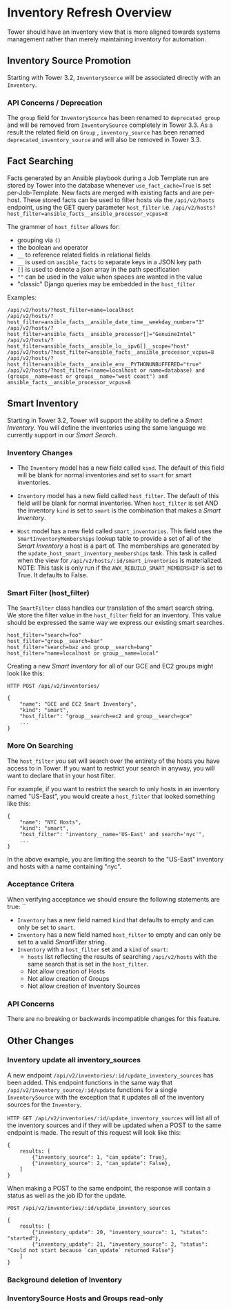# Inventory Refresh Overview
Tower should have an inventory view that is more aligned towards systems management
rather than merely maintaining inventory for automation.

## Inventory Source Promotion
Starting with Tower 3.2, `InventorySource` will be associated directly with an `Inventory`.

### API Concerns / Deprecation
The `group` field for `InventorySource` has been renamed to `deprecated_group` and will be removed
from `InventorySource` completely in Tower 3.3. As a result the related field on `Group` ,
`inventory_source` has been renamed `deprecated_inventory_source` and will also be removed in Tower 3.3.


## Fact Searching
Facts generated by an Ansible playbook during a Job Template run are stored by Tower into the database
whenever `use_fact_cache=True` is set per-Job-Template. New facts are merged with existing
facts and are per-host. These stored facts can be used to filter hosts via the
`/api/v2/hosts` endpoint, using the GET query parameter `host_filter` i.e.
`/api/v2/hosts?host_filter=ansible_facts__ansible_processor_vcpus=8`

The grammer of `host_filter` allows for:
* grouping via `()`
* the boolean `and` operator
* `__` to reference related fields in relational fields
* `__` is used on `ansible_facts` to separate keys in a JSON key path
* `[]` is used to denote a json array in the path specification
* `""` can be used in the value when spaces are wanted in the value
* "classic" Django queries may be embedded in the `host_filter`

Examples:
```
/api/v2/hosts/?host_filter=name=localhost
/api/v2/hosts/?host_filter=ansible_facts__ansible_date_time__weekday_number="3"
/api/v2/hosts/?host_filter=ansible_facts__ansible_processor[]="GenuineIntel"
/api/v2/hosts/?host_filter=ansible_facts__ansible_lo__ipv6[]__scope="host"
/api/v2/hosts/?host_filter=ansible_facts__ansible_processor_vcpus=8
/api/v2/hosts/?host_filter=ansible_facts__ansible_env__PYTHONUNBUFFERED="true"
/api/v2/hosts/?host_filter=(name=localhost or name=database) and (groups__name=east or groups__name="west coast") and ansible_facts__ansible_processor_vcpus=8
```

## Smart Inventory
Starting in Tower 3.2, Tower will support the ability to define a _Smart Inventory_.
You will define the inventories using the same language we currently support
in our _Smart Search_.

### Inventory Changes
* The `Inventory` model has a new field called `kind`. The default of this field will be blank
for normal inventories and set to `smart` for smart inventories.

* `Inventory` model has a new field called `host_filter`. The default of this field will be blank
for normal inventories. When `host_filter` is set AND the inventory `kind` is set to `smart`
is the combination that makes a _Smart Inventory_.

* `Host` model has a new field called `smart_inventories`. This field uses the `SmartInventoryMemberships`
lookup table to provide a set of all of the _Smart Inventory_ a host is a part of. The memberships
are generated by the `update_host_smart_inventory_memberships` task. This task is called when the view for
`/api/v2/hosts/:id/smart_inventories` is materialized. NOTE: This task is only run if the 
`AWX_REBUILD_SMART_MEMBERSHIP` is set to True. It defaults to False.

### Smart Filter (host_filter)
The `SmartFilter` class handles our translation of the smart search string. We store the
filter value in the `host_filter` field for an inventory. This value should be expressed
the same way we express our existing smart searches.

    host_filter="search=foo"
    host_filter="group__search=bar"
    host_filter="search=baz and group__search=bang"
    host_filter="name=localhost or group__name=local"

Creating a new _Smart Inventory_ for all of our GCE and EC2 groups might look like this:

    HTTP POST /api/v2/inventories/

    {
        "name": "GCE and EC2 Smart Inventory",
        "kind": "smart",
        "host_filter": "group__search=ec2 and group__search=gce"
        ...
    }

### More On Searching
The `host_filter` you set will search over the entirety of the hosts you have
access to in Tower. If you want to restrict your search in anyway, you will
want to declare that in your host filter.

For example, if you want to restrict the search to only hosts in an inventory
named "US-East", you would create a `host_filter` that looked something like this:

    {
        "name": "NYC Hosts",
        "kind": "smart",
        "host_filter": "inventory__name='US-East' and search='nyc'",
        ...
    }

In the above example, you are limiting the search to the "US-East" inventory and
hosts with a name containing "nyc".


### Acceptance Critera
When verifying acceptance we should ensure the following statements are true:
``

* `Inventory` has a new field named `kind` that defaults to empty and
can only be set to `smart`.
* `Inventory` has a new field named `host_filter` to empty and can only be
set to a valid _SmartFilter_ string.
* `Inventory` with a `host_filter` set and a `kind` of `smart`:
    * `hosts` list reflecting the results of searching `/api/v2/hosts` with the same
search that is set in the `host_filter`.
    * Not allow creation of Hosts
    * Not allow creation of Groups
    * Not allow creation of Inventory Sources

### API Concerns
There are no breaking or backwards incompatible changes for this feature.


## Other Changes

### Inventory update all inventory_sources
A new endpoint `/api/v2/inventories/:id/update_inventory_sources` has been added. This endpoint
functions in the same way that `/api/v2/inventory_source/:id/update` functions for a single
`InventorySource` with the exception that it updates all of the inventory sources for the
`Inventory`.

`HTTP GET /api/v2/inventories/:id/update_inventory_sources` will list all of the inventory
sources and if they will be updated when a POST to the same endpoint is made. The result of
this request will look like this:

    {
        results: [
            {"inventory_source": 1, "can_update": True},
            {"inventory_source": 2, "can_update": False},
        ]
    }

When making a POST to the same endpoint, the response will contain a status as well as the job ID for the update.

    POST /api/v2/inventories/:id/update_inventory_sources

    {
        results: [
            {"inventory_update": 20, "inventory_source": 1, "status": "started"},
            {"inventory_update": 21, "inventory_source": 2, "status": "Could not start because `can_update` returned False"}
        ]
    }


### Background deletion of Inventory

### InventorySource Hosts and Groups read-only
